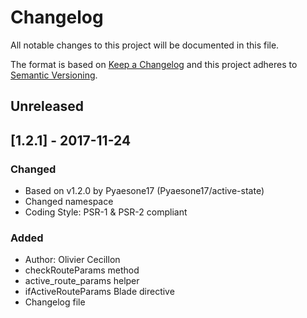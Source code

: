 # Changelog
All notable changes to this project will be documented in this file.

The format is based on [Keep a Changelog](http://keepachangelog.com/en/1.0.0/)
and this project adheres to [Semantic Versioning](http://semver.org/spec/v2.0.0.html).

## Unreleased

## [1.2.1] - 2017-11-24

### Changed
- Based on v1.2.0 by Pyaesone17 (Pyaesone17/active-state)
- Changed namespace
- Coding Style: PSR-1 & PSR-2 compliant

### Added
- Author: Olivier Cecillon
- checkRouteParams method
- active_route_params helper
- ifActiveRouteParams Blade directive
- Changelog file
